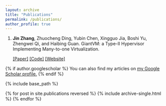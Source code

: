 ```yaml
---
layout: archive
title: "Publications"
permalink: /publications/
author_profile: true
---
```


<ol>
    <li>
        <b>Jin Zhang</b>, Zhuocheng Ding, Yubin Chen, Xingguo Jia, Boshi Yu, Zhengwei Qi, and Haibing Guan. GiantVM: a Type-II Hypervisor Implementing Many-to-one Virtualization.

[\[Paper\]](https://xianliang66.github.io/files/vee20.pdf) [\[Code\]](https://github.com/GiantVM) [\[Website\]](https://giantvm.github.io/)
    </li>
</ol>

{% if author.googlescholar %}
  You can also find my articles on <u><a href="{{author.googlescholar}}">my Google Scholar profile</a>.</u>
{% endif %}

{% include base_path %}

{% for post in site.publications reversed %}
  {% include archive-single.html %}
{% endfor %}
